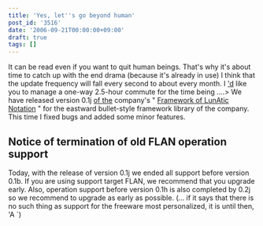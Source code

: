 ```yaml
---
title: 'Yes, let''s go beyond human'
post_id: '3516'
date: '2006-09-21T00:00:00+09:00'
draft: true
tags: []
---
```


It can be read even if you want to quit human beings. That's why it's about time to catch up with the end drama (because it's already in use) I think that the update frequency will fall every second to about every month. I ['d](/tag/flan) like you to manage a one-way 2.5-hour commute for the time being ....> We have released version 0.1j [of the](/tag/flan) company's " [Framework of LunAtic Notation](/tag/flan) " for the eastward bullet-style framework library of the company. This time I fixed bugs and added some minor features.

## Notice of termination of old FLAN operation support

Today, with the release of version 0.1j we ended all support before version 0.1b. If you are using support target FLAN, we recommend that you upgrade early. Also, operation support before version 0.1h is also completed by 0.2j so we recommend to upgrade as early as possible. (... if it says that there is no such thing as support for the freeware most personalized, it is until then, 'A `)
